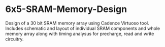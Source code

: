 # 6x5-SRAM-Memory-Design
Design of a 30 bit SRAM memory array using Cadence Virtuoso tool. Includes schematic and layout of individual SRAM components and whole memory array along with timing analysus for precharge, read and write circuitry.
